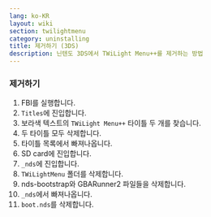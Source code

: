 ```yaml
---
lang: ko-KR
layout: wiki
section: twilightmenu
category: uninstalling
title: 제거하기 (3DS)
description: 닌텐도 3DS에서 TWiLight Menu++를 제거하는 방법
---
```


### 제거하기
1. FBI를 실행합니다.
1. `Titles`에 진입합니다.
1. 보라색 텍스트의 `TWiLight Menu++` 타이틀 두 개를 찾습니다.
1. 두 타이틀 모두 삭제합니다.
1. 타이틀 목록에서 빠져나옵니다.
1. SD card에 진입합니다.
1. `_nds`에 진입합니다.
1. `TWiLightMenu` 폴더를 삭제합니다.
1. nds-bootstrap와 GBARunner2 파일들을 삭제합니다.
1. `_nds`에서 빠져나옵니다.
1. `boot.nds`를 삭제합니다.
